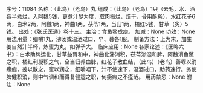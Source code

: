 序号：11084
名称：（此鸟）（老鸟）丸
组成：（此鸟）（老鸟）1只（去毛，水、酒各半煮烂，入阿魏5钱，更煮汁尽为度，取肉捣烂，焙干，骨用酥炙），水红花子6两，白术2两，阿魏1两，神曲1两，茯苓1两，当归1两，橘红5钱，甘草（炙）5钱。
出处：《张氏医通》卷十三。
主治：食鱼鳖成痞。
加减：None
功效：None
用法用量：细嚼1丸，沸汤或温酒过口，早、暮各1服。
制备方法：上为末，加生姜自然汁半杯，炼蜜为丸，如弹子大。
临床应用：None
各家论述：《医略六书》：白术助脾运化，甘草益胃和中，神曲化滞消积，茯苓渗湿和脾，阿魏消鱼鳖之积，橘红利凝积之气，全当归养血脉，红花子散血结，（此鸟）（老鸟）善啄以消癥瘕，姜以散之，蜜以润之，细嚼咽下，汁不使速下，温酒过口，助药速行。务使脾健积消，则中气调和而得复健运之职，何癥瘕之不痊哉。
用药禁忌：None
附注：None
